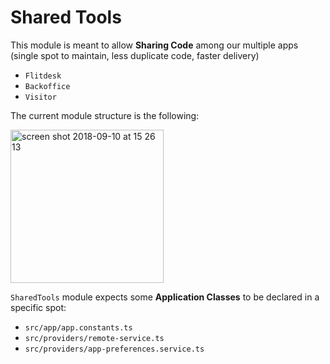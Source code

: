 # Shared Tools

This module is meant to allow **Sharing Code** among our multiple apps (single spot to maintain, less duplicate code, faster delivery)

- `Flitdesk`
- `Backoffice`
- `Visitor`

The current module structure is the following: 

<img width="245" alt="screen shot 2018-09-10 at 15 26 13" src="https://user-images.githubusercontent.com/11927970/45300572-08b4be80-b50f-11e8-8647-d6550361af6b.png">

`SharedTools` module expects some **Application Classes** to be declared in a specific spot:
- `src/app/app.constants.ts`
- `src/providers/remote-service.ts`
- `src/providers/app-preferences.service.ts`
